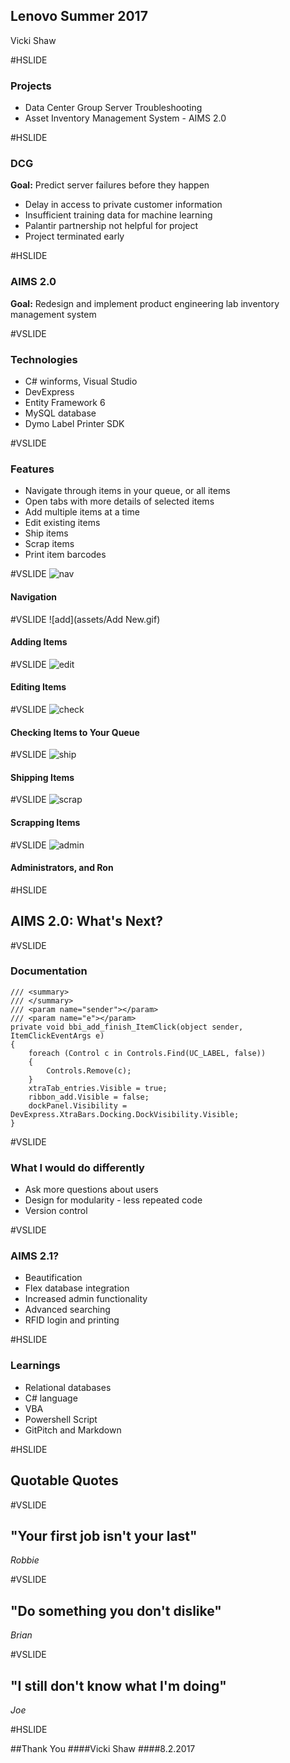 ## Lenovo Summer 2017
Vicki Shaw

#HSLIDE

### Projects
- Data Center Group Server Troubleshooting
- Asset Inventory Management System - AIMS 2.0

#HSLIDE

### DCG
**Goal:** Predict server failures before they happen

- Delay in access to private customer information
- Insufficient training data for machine learning
- Palantir partnership not helpful for project 
- Project terminated early

#HSLIDE

### AIMS 2.0
**Goal:** Redesign and implement product engineering lab inventory management system 

#VSLIDE

### Technologies
- C# winforms, Visual Studio
- DevExpress
- Entity Framework 6
- MySQL database
- Dymo Label Printer SDK

#VSLIDE

### Features
- Navigate through items in your queue, or all items
- Open tabs with more details of selected items
- Add multiple items at a time
- Edit existing items
- Ship items
- Scrap items
- Print item barcodes

#VSLIDE
![nav](assets/Navigation.gif)
#### Navigation
#VSLIDE
![add](assets/Add New.gif)
#### Adding Items
#VSLIDE
![edit](assets/Edit.gif)
#### Editing Items
#VSLIDE
![check](assets/CheckIn_Out_Search.gif)
#### Checking Items to Your Queue
#VSLIDE
![ship](assets/Ship.gif)
#### Shipping Items
#VSLIDE
![scrap](assets/Scrap.gif)
#### Scrapping Items
#VSLIDE
![admin](assets/Admin.gif)
#### Administrators, and Ron

#HSLIDE

## AIMS 2.0: What's Next?

#VSLIDE

### Documentation

    /// <summary> 
    /// </summary> 
    /// <param name="sender"></param> 
    /// <param name="e"></param> 
    private void bbi_add_finish_ItemClick(object sender, ItemClickEventArgs e) 
    { 
        foreach (Control c in Controls.Find(UC_LABEL, false)) 
        { 
            Controls.Remove(c); 
        } 
        xtraTab_entries.Visible = true;  
        ribbon_add.Visible = false; 
        dockPanel.Visibility = DevExpress.XtraBars.Docking.DockVisibility.Visible; 
    }

#VSLIDE

### What I would do differently
- Ask more questions about users
- Design for modularity - less repeated code
- Version control

#VSLIDE

### AIMS 2.1?
- Beautification
- Flex database integration
- Increased admin functionality
- Advanced searching 
- RFID login and printing 

#HSLIDE

### Learnings
- Relational databases
- C# language
- VBA
- Powershell Script
- GitPitch and Markdown

#HSLIDE 

## Quotable Quotes

#VSLIDE

## "Your first job isn't your last"
*Robbie*

#VSLIDE

## "Do something you don't dislike" 
*Brian*

#VSLIDE

## "I still don't know what I'm doing"
*Joe*

#HSLIDE 

##Thank You
####Vicki Shaw 
####8.2.2017


